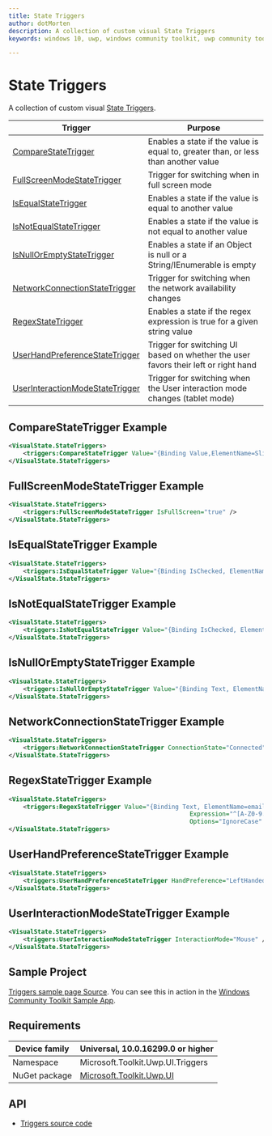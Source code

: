 ```yaml
---
title: State Triggers
author: dotMorten
description: A collection of custom visual State Triggers
keywords: windows 10, uwp, windows community toolkit, uwp community toolkit, uwp toolkit, CompareStateTrigger, FullScreenModeStateTrigger, IsEqualStateTrigger, IsNotEqualStateTrigger, IsNullOrEmptyStateTriggers, NetworkConnectionStateTrigger, RegexStateTrigger, UserHandPreferenceStateTrigger, UserInteractionModeStateTrigger

---
```


# State Triggers

<!-- Describe your control -->
A collection of custom visual [State Triggers](https://docs.microsoft.com/en-us/uwp/api/windows.ui.xaml.statetrigger).

| Trigger | Purpose |
| --- | --- |
| [CompareStateTrigger](https://docs.microsoft.com/dotnet/api/Microsoft.Toolkit.Uwp.UI.Triggers.CompareStateTrigger) | Enables a state if the value is equal to, greater than, or less than another value |
| [FullScreenModeStateTrigger](https://docs.microsoft.com/dotnet/api/Microsoft.Toolkit.Uwp.UI.Triggers.FullScreenModeStateTrigger) | Trigger for switching when in full screen mode |
| [IsEqualStateTrigger](https://docs.microsoft.com/dotnet/api/Microsoft.Toolkit.Uwp.UI.Triggers.IsEqualStateTrigger) | Enables a state if the value is equal to another value |
| [IsNotEqualStateTrigger](https://docs.microsoft.com/dotnet/api/Microsoft.Toolkit.Uwp.UI.Triggers.IsNotEqualStateTrigger) | Enables a state if the value is not equal to another value |
| [IsNullOrEmptyStateTrigger](https://docs.microsoft.com/dotnet/api/Microsoft.Toolkit.Uwp.UI.Triggers.IsNullOrEmptyStateTrigger) | Enables a state if an Object is null or a String/IEnumerable is empty |
| [NetworkConnectionStateTrigger](https://docs.microsoft.com/dotnet/api/Microsoft.Toolkit.Uwp.UI.Triggers.NetworkConnectionStateTrigger) | Trigger for switching when the network availability changes |
| [RegexStateTrigger](https://docs.microsoft.com/dotnet/api/Microsoft.Toolkit.Uwp.UI.Triggers.RegexStateTrigger) | Enables a state if the regex expression is true for a given string value |
| [UserHandPreferenceStateTrigger](https://docs.microsoft.com/dotnet/api/Microsoft.Toolkit.Uwp.UI.Triggers.UserHandPreferenceStateTrigger) | Trigger for switching UI based on whether the user favors their left or right hand |
| [UserInteractionModeStateTrigger](https://docs.microsoft.com/dotnet/api/Microsoft.Toolkit.Uwp.UI.Triggers.UserInteractionModeStateTrigger) | Trigger for switching when the User interaction mode changes (tablet mode) |

## CompareStateTrigger Example
```xml
<VisualState.StateTriggers>
    <triggers:CompareStateTrigger Value="{Binding Value,ElementName=Slider, Mode=OneWay}" Comparison="LessThanOrEqual" To="3"/>
</VisualState.StateTriggers>
```
## FullScreenModeStateTrigger Example 
```xml
<VisualState.StateTriggers>
    <triggers:FullScreenModeStateTrigger IsFullScreen="true" />
</VisualState.StateTriggers>
```                    
## IsEqualStateTrigger Example
```xml
<VisualState.StateTriggers>
    <triggers:IsEqualStateTrigger Value="{Binding IsChecked, ElementName=checkbox, Mode=OneWay}" To="{x:Null}" />
</VisualState.StateTriggers>
```
## IsNotEqualStateTrigger Example
```xml
<VisualState.StateTriggers>
    <triggers:IsNotEqualStateTrigger Value="{Binding IsChecked, ElementName=checkbox, Mode=OneWay}" To="{x:Null}" />
</VisualState.StateTriggers>
```
## IsNullOrEmptyStateTrigger Example
```xml
<VisualState.StateTriggers>
    <triggers:IsNullOrEmptyStateTrigger Value="{Binding Text, ElementName=OurTextBox, Mode=OneWay}"/>
</VisualState.StateTriggers>
```              
## NetworkConnectionStateTrigger Example
```xml
<VisualState.StateTriggers>
    <triggers:NetworkConnectionStateTrigger ConnectionState="Connected" />
</VisualState.StateTriggers>
```
## RegexStateTrigger Example
```xml
<VisualState.StateTriggers>
    <triggers:RegexStateTrigger Value="{Binding Text, ElementName=emailTextBox, Mode=OneWay}"
                                                  Expression="^[A-Z0-9._%+-]+@[A-Z0-9.-]+\.[A-Z]{2,4}$"
                                                  Options="IgnoreCase" />
</VisualState.StateTriggers>
```
## UserHandPreferenceStateTrigger Example
```xml
<VisualState.StateTriggers>
    <triggers:UserHandPreferenceStateTrigger HandPreference="LeftHanded" />
</VisualState.StateTriggers>
```
## UserInteractionModeStateTrigger Example
```xml
<VisualState.StateTriggers>
    <triggers:UserInteractionModeStateTrigger InteractionMode="Mouse" />
</VisualState.StateTriggers>
```

## Sample Project

<!-- Link to the sample page in the Windows Community Toolkit Sample App -->
[Triggers sample page Source](https://github.com/windows-toolkit/WindowsCommunityToolkit/tree/master/Microsoft.Toolkit.Uwp.SampleApp/SamplePages/Triggers). You can see this in action in the [Windows Community Toolkit Sample App](https://aka.ms/uwptoolkitapp).

## Requirements

| Device family | Universal, 10.0.16299.0 or higher   |
| -- | -- |
| Namespace | Microsoft.Toolkit.Uwp.UI.Triggers |
| NuGet package | [Microsoft.Toolkit.Uwp.UI](https://www.nuget.org/packages/Microsoft.Toolkit.Uwp.UI/) |


## API

* [Triggers source code](https://github.com/windows-toolkit/WindowsCommunityToolkit/tree/master/Microsoft.Toolkit.Uwp.UI/Triggers)
